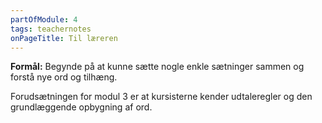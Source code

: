 ```yaml
---
partOfModule: 4
tags: teachernotes
onPageTitle: Til læreren
---
```

**Formål:** Begynde på at kunne sætte nogle enkle sætninger sammen og forstå nye ord og tilhæng.

Forudsætningen for modul 3 er at kursisterne kender udtaleregler og den grundlæggende opbygning af ord.